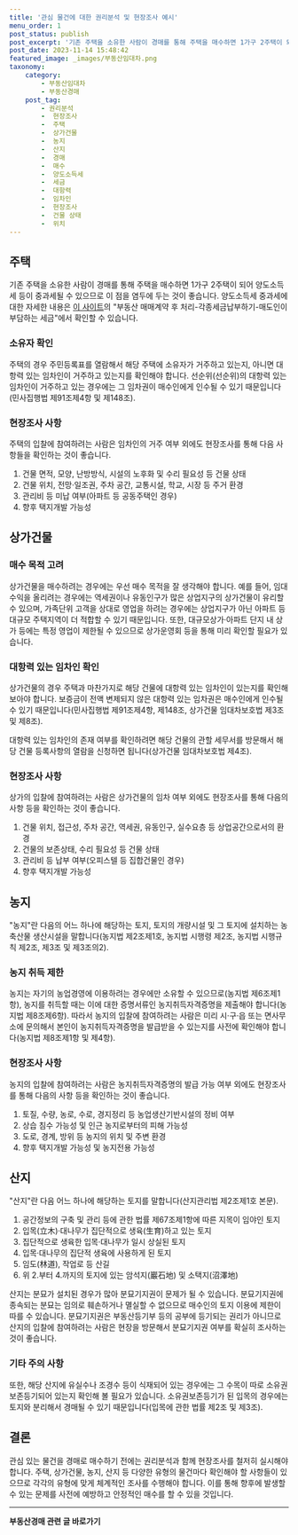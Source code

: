 ```yaml
---
title: '관심 물건에 대한 권리분석 및 현장조사 예시'
menu_order: 1
post_status: publish
post_excerpt: '기존 주택을 소유한 사람이 경매를 통해 주택을 매수하면 1가구 2주택이 되어 양도소득세 등이 중과세될 수 있으므로 이 점을 염두에 두는 것이 좋습니다. 양도소득세 중과세에 대한 자세한 내용은  이 사이트  https   www.easylaw.go.kr 의  부동산 매매계약 후 처리 각종세금납부하기 매도인이 부담하는 세금 에서 확인할 수 있습니다.'
post_date: 2023-11-14 15:48:42
featured_image: _images/부동산임대차.png
taxonomy:
    category:
        - 부동산임대차
        - 부동산경매
    post_tag:
        - 권리분석
        -  현장조사
        -  주택
        -  상가건물
        -  농지
        -  산지
        -  경매
        -  매수
        -  양도소득세
        -  세금
        -  대항력
        -  임차인
        -  현장조사
        -  건물 상태
        -  위치
---
```



## 주택

기존 주택을 소유한 사람이 경매를 통해 주택을 매수하면 1가구 2주택이 되어 양도소득세 등이 중과세될 수 있으므로 이 점을 염두에 두는 것이 좋습니다. 양도소득세 중과세에 대한 자세한 내용은 [이 사이트](https://uknowlaw.com/)의 "부동산 매매계약 후 처리-각종세금납부하기-매도인이 부담하는 세금"에서 확인할 수 있습니다.

### 소유자 확인

주택의 경우 주민등록표를 열람해서 해당 주택에 소유자가 거주하고 있는지, 아니면 대항력 있는 임차인이 거주하고 있는지를 확인해야 합니다. 선순위(선순위)의 대항력 있는 임차인이 거주하고 있는 경우에는 그 임차권이 매수인에게 인수될 수 있기 때문입니다(민사집행법 제91조제4항 및 제148조).

### 현장조사 사항

주택의 입찰에 참여하려는 사람은 임차인의 거주 여부 외에도 현장조사를 통해 다음 사항들을 확인하는 것이 좋습니다.

1. 건물 면적, 모양, 난방방식, 시설의 노후화 및 수리 필요성 등 건물 상태
2. 건물 위치, 전망·일조권, 주차 공간, 교통시설, 학교, 시장 등 주거 환경
3. 관리비 등 미납 여부(아파트 등 공동주택인 경우)
4. 향후 택지개발 가능성

## 상가건물

### 매수 목적 고려

상가건물을 매수하려는 경우에는 우선 매수 목적을 잘 생각해야 합니다. 예를 들어, 임대수익을 올리려는 경우에는 역세권이나 유동인구가 많은 상업지구의 상가건물이 유리할 수 있으며, 가족단위 고객을 상대로 영업을 하려는 경우에는 상업지구가 아닌 아파트 등 대규모 주택지역이 더 적합할 수 있기 때문입니다. 또한, 대규모상가·아파트 단지 내 상가 등에는 특정 영업이 제한될 수 있으므로 상가운영회 등을 통해 미리 확인할 필요가 있습니다.

### 대항력 있는 임차인 확인

상가건물의 경우 주택과 마찬가지로 해당 건물에 대항력 있는 임차인이 있는지를 확인해 보아야 합니다. 보증금이 전액 변제되지 않은 대항력 있는 임차권은 매수인에게 인수될 수 있기 때문입니다(민사집행법 제91조제4항, 제148조, 상가건물 임대차보호법 제3조 및 제8조).

대항력 있는 임차인의 존재 여부를 확인하려면 해당 건물의 관할 세무서를 방문해서 해당 건물 등록사항의 열람을 신청하면 됩니다(상가건물 임대차보호법 제4조).

### 현장조사 사항

상가의 입찰에 참여하려는 사람은 상가건물의 임차 여부 외에도 현장조사를 통해 다음의 사항 등을 확인하는 것이 좋습니다.

1. 건물 위치, 접근성, 주차 공간, 역세권, 유동인구, 실수요층 등 상업공간으로서의 환경
2. 건물의 보존상태, 수리 필요성 등 건물 상태
3. 관리비 등 납부 여부(오피스텔 등 집합건물인 경우)
4. 향후 택지개발 가능성

## 농지

"농지"란 다음의 어느 하나에 해당하는 토지, 토지의 개량시설 및 그 토지에 설치하는 농축산물 생산시설을 말합니다(농지법 제2조제1호, 농지법 시행령 제2조, 농지법 시행규칙 제2조, 제3조 및 제3조의2).

### 농지 취득 제한

농지는 자기의 농업경영에 이용하려는 경우에만 소유할 수 있으므로(농지법 제6조제1항), 농지를 취득할 때는 이에 대한 증명서류인 농지취득자격증명을 제출해야 합니다(농지법 제8조제6항). 따라서 농지의 입찰에 참여하려는 사람은 미리 시·구·읍 또는 면사무소에 문의해서 본인이 농지취득자격증명을 발급받을 수 있는지를 사전에 확인해야 합니다(농지법 제8조제1항 및 제4항).

### 현장조사 사항

농지의 입찰에 참여하려는 사람은 농지취득자격증명의 발급 가능 여부 외에도 현장조사를 통해 다음의 사항 등을 확인하는 것이 좋습니다.

1. 토질, 수량, 농로, 수로, 경지정리 등 농업생산기반시설의 정비 여부
2. 상습 침수 가능성 및 인근 농지로부터의 피해 가능성
3. 도로, 경계, 방위 등 농지의 위치 및 주변 환경
4. 향후 택지개발 가능성 및 농지전용 가능성

## 산지

"산지"란 다음 어느 하나에 해당하는 토지를 말합니다(산지관리법 제2조제1호 본문).

1. 공간정보의 구축 및 관리 등에 관한 법률 제67조제1항에 따른 지목이 임야인 토지
2. 입목(立木)·대나무가 집단적으로 생육(生育)하고 있는 토지
3. 집단적으로 생육한 입목·대나무가 일시 상실된 토지
4. 입목·대나무의 집단적 생육에 사용하게 된 토지
5. 임도(林道), 작업로 등 산길
6. 위 2.부터 4.까지의 토지에 있는 암석지(巖石地) 및 소택지(沼澤地)

산지는 분묘가 설치된 경우가 많아 분묘기지권이 문제가 될 수 있습니다. 분묘기지권에 종속되는 분묘는 임의로 훼손하거나 멸실할 수 없으므로 매수인의 토지 이용에 제한이 따를 수 있습니다. 분묘기지권은 부동산등기부 등의 공부에 등기되는 권리가 아니므로 산지의 입찰에 참여하려는 사람은 현장을 방문해서 분묘기지권 여부를 확실히 조사하는 것이 좋습니다.

### 기타 주의 사항

또한, 해당 산지에 유실수나 조경수 등이 식재되어 있는 경우에는 그 수목이 따로 소유권보존등기되어 있는지 확인해 볼 필요가 있습니다. 소유권보존등기가 된 입목의 경우에는 토지와 분리해서 경매될 수 있기 때문입니다(입목에 관한 법률 제2조 및 제3조).

## 결론

관심 있는 물건을 경매로 매수하기 전에는 권리분석과 함께 현장조사를 철저히 실시해야 합니다. 주택, 상가건물, 농지, 산지 등 다양한 유형의 물건마다 확인해야 할 사항들이 있으므로 각각의 유형에 맞게 체계적인 조사를 수행해야 합니다. 이를 통해 향후에 발생할 수 있는 문제를 사전에 예방하고 안정적인 매수를 할 수 있을 것입니다.
<!-- wp:separator -->
<hr class="wp-block-separator has-alpha-channel-opacity"/>
<!-- /wp:separator -->

<!-- wp:group {"backgroundColor":"base","layout":{"type":"constrained"}} -->
<div class="wp-block-group has-base-background-color has-background"><!-- wp:paragraph {"align":"center","fontSize":"medium"} -->
<p class="has-text-align-center has-large-font-size"><strong>부동산경매 관련 글 바로가기</strong></p>
<!-- /wp:paragraph -->


<!-- wp:latest-posts
{"categories":[{"id":22954,"count":19,"description":"","link":"https://uknowlaw.com/category/%eb%b6%80%eb%8f%99%ec%82%b0%ea%b2%bd%eb%a7%a4/","name":"부동산경매","slug":"부동산경매","taxonomy":"category","parent":0,"meta":[],"_links":{"self":[{"href":"https://uknowlaw.com/wp-json/wp/v2/categories/22954"}],"collection":[{"href":"https://uknowlaw.com/wp-json/wp/v2/categories"}],"about":[{"href":"https://uknowlaw.com/wp-json/wp/v2/taxonomies/category"}],"wp:post_type":[{"href":"https://uknowlaw.com/wp-json/wp/v2/posts?categories=22954"}],"curies":[{"name":"wp","href":"https://api.w.org/{rel}","templated":true}]}}],"postsToShow":100,"excerptLength":28,"postLayout":"grid","columns":2,"featuredImageAlign":"left","featuredImageSizeSlug":"large","fontSize":"small"} /--></div>
<!-- /wp:group -->